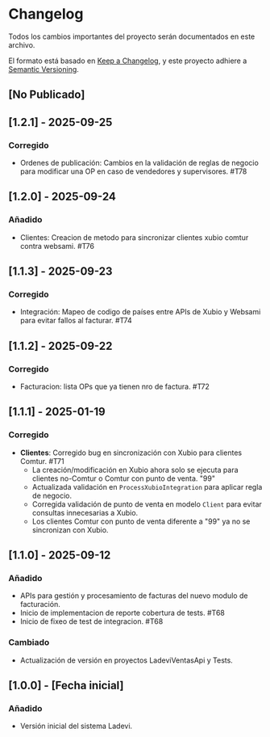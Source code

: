 # Changelog

Todos los cambios importantes del proyecto serán documentados en este archivo.

El formato está basado en [Keep a Changelog](https://keepachangelog.com/es-ES/1.0.0/),
y este proyecto adhiere a [Semantic Versioning](https://semver.org/lang/es/).

## [No Publicado]

## [1.2.1] - 2025-09-25

### Corregido

- Ordenes de publicación: Cambios en la validación de reglas de negocio para modificar una OP en caso de vendedores y supervisores. #T78

## [1.2.0] - 2025-09-24

### Añadido

- Clientes: Creacion de metodo para sincronizar clientes xubio comtur contra websami. #T76

## [1.1.3] - 2025-09-23

### Corregido

- Integración: Mapeo de codigo de países entre APIs de Xubio y Websami para evitar fallos al facturar. #T74

## [1.1.2] - 2025-09-22

### Corregido

- Facturacion: lista OPs que ya tienen nro de factura. #T72

## [1.1.1] - 2025-01-19

### Corregido

- **Clientes**: Corregido bug en sincronización con Xubio para clientes Comtur. #T71
  - La creación/modificación en Xubio ahora solo se ejecuta para clientes no-Comtur o Comtur con punto de venta. "99"
  - Actualizada validación en `ProcessXubioIntegration` para aplicar regla de negocio.
  - Corregida validación de punto de venta en modelo `Client` para evitar consultas innecesarias a Xubio.
  - Los clientes Comtur con punto de venta diferente a "99" ya no se sincronizan con Xubio.

## [1.1.0] - 2025-09-12

### Añadido

- APIs para gestión y procesamiento de facturas del nuevo modulo de facturación.
- Inicio de implementacion de reporte cobertura de tests. #T68
- Inicio de fixeo de test de integracion. #T68

### Cambiado

- Actualización de versión en proyectos LadeviVentasApi y Tests.

## [1.0.0] - [Fecha inicial]

### Añadido

- Versión inicial del sistema Ladevi.
